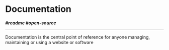 # Documentation

***\#readme \#open-source***

---

Documentation is the central point of reference for anyone managing, maintaining or using a website or software

